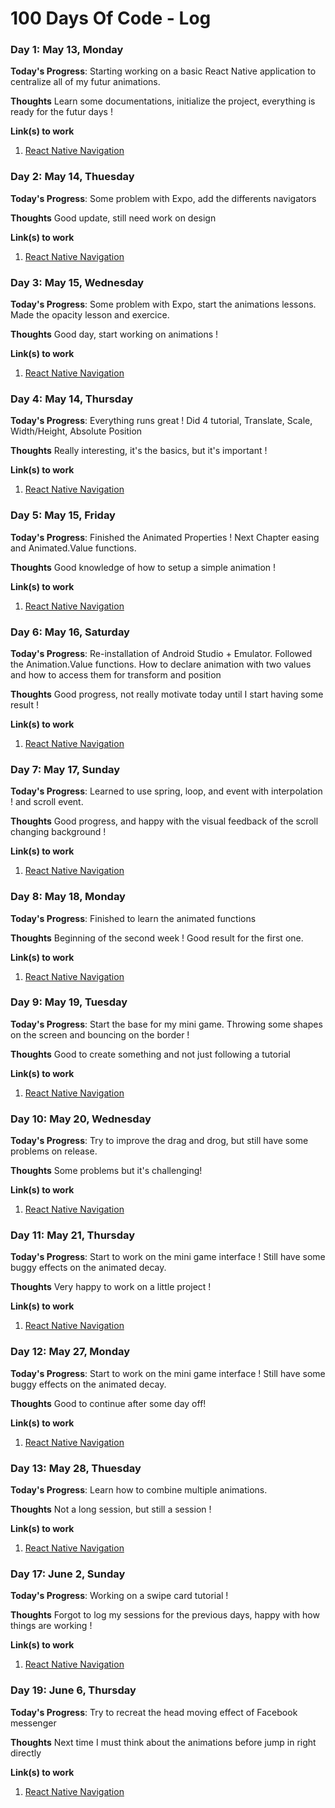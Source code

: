 # 100 Days Of Code - Log

### Day 1: May 13, Monday

**Today's Progress**: Starting working on a basic React Native application to centralize all of my futur animations.

**Thoughts** Learn some documentations, initialize the project, everything is ready for the futur days !

**Link(s) to work**
1. [React Native Navigation](https://reactnavigation.org/docs/en/hello-react-navigation.html)

### Day 2: May 14, Thuesday

**Today's Progress**: Some problem with Expo, add the differents navigators

**Thoughts** Good update, still need work on design

**Link(s) to work**
1. [React Native Navigation](https://reactnavigation.org/docs/en/hello-react-navigation.html)

### Day 3: May 15, Wednesday

**Today's Progress**: Some problem with Expo, start the animations lessons. Made the opacity lesson and exercice.

**Thoughts** Good day, start working on animations !

**Link(s) to work**
1. [React Native Navigation](https://reactnativeanimations.com)

### Day 4: May 14, Thursday

**Today's Progress**: Everything runs great ! Did 4 tutorial, Translate, Scale, Width/Height, Absolute Position

**Thoughts** Really interesting, it's the basics, but it's important !

**Link(s) to work**
1. [React Native Navigation](https://reactnativeanimations.com)

### Day 5: May 15, Friday

**Today's Progress**: Finished the Animated Properties ! Next Chapter easing and Animated.Value functions.

**Thoughts** Good knowledge of how to setup a simple animation !

**Link(s) to work**
1. [React Native Navigation](https://reactnativeanimations.com)

### Day 6: May 16, Saturday

**Today's Progress**: Re-installation of Android Studio + Emulator. Followed the Animation.Value functions. How to declare animation with two values and how to access them for transform and position

**Thoughts** Good progress, not really motivate today until I start having some result !

**Link(s) to work**
1. [React Native Navigation](https://reactnativeanimations.com)

### Day 7: May 17, Sunday

**Today's Progress**: Learned to use spring, loop, and event with interpolation ! and scroll event.

**Thoughts** Good progress, and happy with the visual feedback of the scroll changing background !

**Link(s) to work**
1. [React Native Navigation](https://reactnativeanimations.com)

### Day 8: May 18, Monday

**Today's Progress**: Finished to learn the animated functions

**Thoughts** Beginning of the second week ! Good result for the first one.

**Link(s) to work**
1. [React Native Navigation](https://reactnativeanimations.com)

### Day 9: May 19, Tuesday

**Today's Progress**: Start the base for my mini game. Throwing some shapes on the screen and bouncing on the border !

**Thoughts** Good to create something and not just following a tutorial

**Link(s) to work**
1. [React Native Navigation](https://reactnativeanimations.com)

### Day 10: May 20, Wednesday

**Today's Progress**: Try to improve the drag and drog, but still have some problems on release.

**Thoughts** Some problems but it's challenging! 

**Link(s) to work**
1. [React Native Navigation](https://reactnativeanimations.com)

### Day 11: May 21, Thursday

**Today's Progress**: Start to work on the mini game interface ! Still have some buggy effects on the animated decay.

**Thoughts** Very happy to work on a little project ! 

**Link(s) to work**
1. [React Native Navigation](https://reactnativeanimations.com)

### Day 12: May 27, Monday

**Today's Progress**: Start to work on the mini game interface ! Still have some buggy effects on the animated decay.

**Thoughts** Good to continue after some day off! 

**Link(s) to work**
1. [React Native Navigation](https://reactnativeanimations.com)

### Day 13: May 28, Thuesday

**Today's Progress**: Learn how to combine multiple animations.

**Thoughts** Not a long session, but still a session !

**Link(s) to work**
1. [React Native Navigation](https://reactnativeanimations.com)

### Day 17: June 2, Sunday

**Today's Progress**: Working on a swipe card tutorial ! 

**Thoughts** Forgot to log my sessions for the previous days, happy with how things are working !

**Link(s) to work**
1. [React Native Navigation](https://reactnativeanimations.com)

### Day 19: June 6, Thursday

**Today's Progress**: Try to recreat the head moving effect of Facebook messenger 

**Thoughts** Next time I must think about the animations before jump in right directly

**Link(s) to work**
1. [React Native Navigation](https://reactnativeanimations.com)






